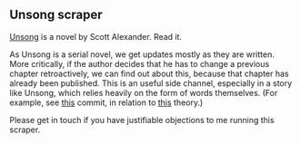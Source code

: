 Unsong scraper
--------------

[Unsong](http://unsongbook.com) is a novel by Scott Alexander. Read it.

As Unsong is a serial novel, we get updates mostly as they are written.
More critically, if the author decides that he has to change a previous
chapter retroactively, we can find out about this, because that chapter
has already been published. This is an useful side channel, especially
in a story like Unsong, which relies heavily on the form of words
themselves. (For example, see
[this](https://github.com/florolf/unsong-scrape/commit/6833f38f49b2eb8949108a8d768b71f27d899544)
commit, in relation to
[this](https://www.reddit.com/r/unsong/comments/4vws9c/the_shem_hamephorash_unsongverses_correct_theodicy/)
theory.)

Please get in touch if you have justifiable objections to me running
this scraper.
